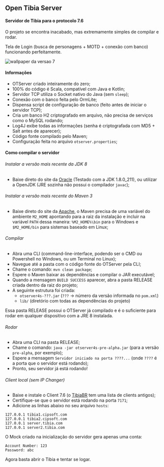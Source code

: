 ## Open Tibia Server

#### Servidor de Tibia para o protocolo 7.6

O projeto se encontra inacabado, mas extremamente simples de compilar e rodar.

Tela de Login (busca de personagens + MOTD + conexão com banco) funcionando perfeitamente.

![wallpaper da versao 7](https://www.tibiawiki.com.br/images/5/50/Client_Artwork_7.0.jpg)

#### Informações
- OTServer criado inteiramente do zero;
- 100% do código é Scala, compatível com Java e Kotlin;
- Servidor TCP utiliza o Socket nativo do Java (sem `sleep`);
- Conexão com o banco feita pelo OrmLite;
- Dispensa script de configuração de banco (feito antes de iniciar o servidor TCP);
- Cria um banco H2 criptografado em arquivo, não precisa de serviços como o MySQL rodando;
- Log4J exibe todas as informações (senha é criptografada com MD5 + Salt antes de aparecer);
- Código fonte compilado pelo Maven;
- Configuração feita no arquivo `otserver.properties`;

#### Como compilar o servidor

###### Instalar a versão mais recente da JDK 8
* Baixe direto do site da [Oracle](https://www.oracle.com/technetwork/pt/java/javase/downloads/jdk8-downloads-2133151.html) (Testado com a JDK 1.8.0_211), ou utilizar a OpenJDK (JRE sozinha não possui o compilador `javac`);

###### Instalar a versão mais recente do Maven 3
* Baixe direto do site da [Apache](http://maven.apache.org/download.cgi), o Maven precisa de uma variável do ambiente `M2_HOME` apontando para a raiz da instalação e incluir na variável `PATH` dessa maneira: `%M2_HOME%\bin` para o Windows e `$M2_HOME/bin` para sistemas baseado em Linux;

###### Compilar
* Abra uma CLI (command-line-interface, podendo ser o CMD ou Powershell no Windows, ou um Terminal no Linux);
* Navegue até a pasta com o código fonte do OTServer pela CLI;
* Chame o comando: `mvn clean package`;
* Espere o Maven baixar as dependências e compilar o JAR executável;
* Quando a mensagem `BUILD SUCCESS` aparecer, abra a pasta RELEASE criada dentro da raiz do projeto;
* A seguinte estrutura foi criada:
  * `otserver4s-???.jar` (`???` -> número da versão informada no `pom.xml`)
  * `lib/` (diretório com todas as dependências do projeto)

Essa pasta RELEASE possui o OTServer já compilado e é o suficiente para rodar em qualquer dispositivo com a JRE 8 instalada.

###### Rodar
* Abra uma CLI na pasta RELEASE;
* Chame o comando: `java -jar otserver4s-pre-alpha.jar` (para a versão `pre-alpha`, por exemplo);
* Espere a mensagem `Servidor iniciado na porta ????...` (onde `????` é a porta que o servidor está rodando);
* Pronto, seu servidor já está rodando!

###### Client local (sem IP Changer)

* Baixe e instale o Client 7.6 (o [TibiaBR](https://www.tibiabr.com/downloads/clients-antigos/) tem uma lista de clients antigos);
* Certifique-se que o servidor está rodando na porta `7171`;
* Adicione as linhas abaixo no seu arquivo `hosts`:


```
127.0.0.1 tibia1.cipsoft.com
127.0.0.1 tibia2.cipsoft.com
127.0.0.1 server.tibia.com
127.0.0.1 server2.tibia.com
```

O Mock criado na inicialização do servidor gera apenas uma conta:

```
Account Number: 123
Password: abc
```

Agora basta abrir o Tibia e tentar se logar.
